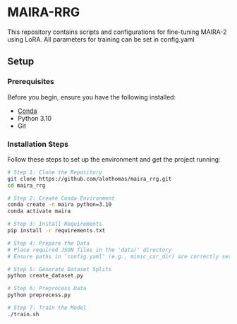 # MAIRA-RRG

This repository contains scripts and configurations for fine-tuning MAIRA-2 using LoRA.
All parameters for training can be set in config.yaml

## Setup

### Prerequisites

Before you begin, ensure you have the following installed:

- [Conda](https://docs.conda.io/en/latest/miniconda.html)
- Python 3.10
- Git

### Installation Steps

Follow these steps to set up the environment and get the project running:

```bash
# Step 1: Clone the Repository
git clone https://github.com/alothomas/maira_rrg.git
cd maira_rrg

# Step 2: Create Conda Environment
conda create -n maira python=3.10
conda activate maira

# Step 3: Install Requirements
pip install -r requirements.txt

# Step 4: Prepare the Data
# Place required JSON files in the 'data/' directory
# Ensure paths in 'config.yaml' (e.g., mimic_cxr_dir) are correctly set (set mimic images path).

# Step 5: Generate Dataset Splits
python create_dataset.py

# Step 6: Preprocess Data
python preprocess.py

# Step 7: Train the Model
./train.sh
